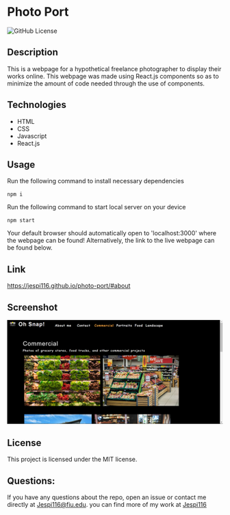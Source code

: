 # Photo Port
![GitHub License](https://img.shields.io/badge/license-MIT-blue.svg)

## Description
This is a webpage for a hypothetical freelance photographer to display their works online. This webpage was made using React.js components so as to minimize the amount of code needed through the use of components.

## Technologies
* HTML
* CSS
* Javascript
* React.js

## Usage

Run the following command to install necessary dependencies
```
npm i
```
Run the following command to start local server on your device
```
npm start
```
Your default browser should automatically open to 'localhost:3000' where the webpage can be found! Alternatively, the link to the live webpage can be found below.

## Link

https://jespi116.github.io/photo-port/#about

## Screenshot
![](./Screenshot.png)

## License

This project is licensed under the MIT license.

## Questions:

If you have any questions about the repo, open an issue or contact me directly at Jespi116@fiu.edu. you can find more of my work at [Jespi116](https://github.com/Jespi116)
